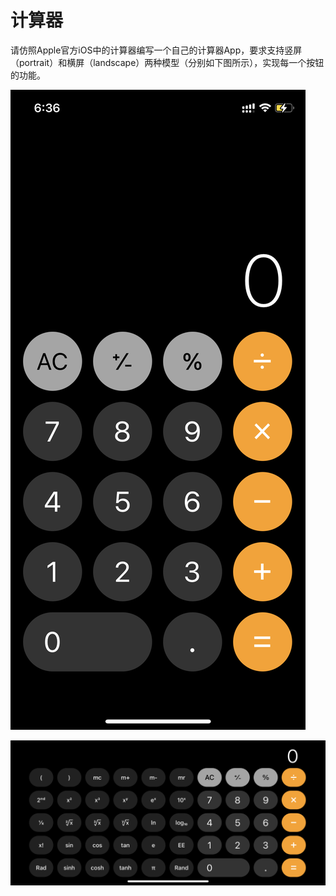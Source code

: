 # 计算器

请仿照Apple官方iOS中的计算器编写一个自己的计算器App，要求支持竖屏（portrait）和横屏（landscape）两种模型（分别如下图所示），实现每一个按钮的功能。

![竖屏](https://raw.githubusercontent.com/iwork-2021/iw01/master/images/portrait.png)

![横屏](https://raw.githubusercontent.com/iwork-2021/iw01/master/images/landscape.png)

